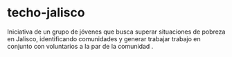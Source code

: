 # techo-jalisco
Iniciativa de un grupo de jóvenes que busca superar situaciones de pobreza en Jalisco, identificando comunidades y generar trabajar trabajo en conjunto con voluntarios a la par de la comunidad .

